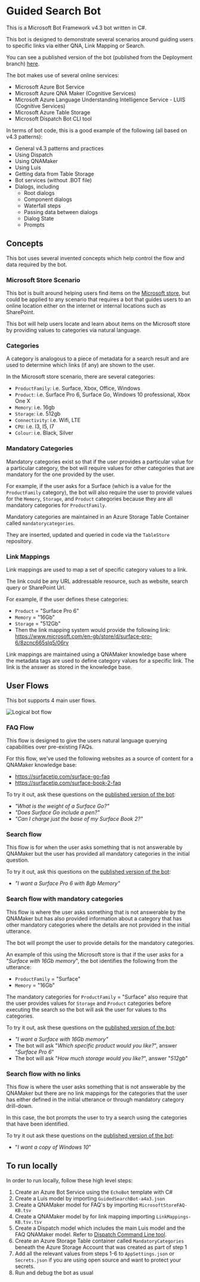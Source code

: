 # Guided Search Bot
This is a Microsoft Bot Framework v4.3 bot written in C#.

This bot is designed to demonstrate several scenarios around guiding users to specific links via either QNA, Link Mapping or Search. 

You can see a published version of the bot (published from the Deployment branch) [here](https://webchat.botframework.com/embed/GuidedSearchBot?s=LIgAt-fF7DE.RMxLyIXpOx52dMFJJB0MjJGrUXM4y68od_Qh7vIxtpA).

The bot makes use of several online services:

* Microsoft Azure Bot Service
* Microsoft Azure QNA Maker (Cognitive Services)
* Microsoft Azure Language Understanding Intelligence Service - LUIS (Cognitive Services)
* Microsoft Azure Table Storage
* Microsoft Dispatch Bot CLI tool

In terms of bot code, this is a good example of the following (all based on v4.3 patterns):

* General v4.3 patterns and practices
* Using Dispatch
* Using QNAMaker
* Using Luis
* Getting data from Table Storage
* Bot services (without .BOT file)
* Dialogs, including
  * Root dialogs
  * Component dialogs
  * Waterfall steps
  * Passing data between dialogs
  * Dialog State
  * Prompts

## Concepts

This bot uses several invented concepts which help control the flow and data required by the bot. 

### Microsoft Store Scenario

This bot is built around helping users find items on the [Microsoft store](https://www.microsoft.com/en-gb/store/b/home), but could be applied to any scenario that requires a bot that guides users to an online location either on the internet or internal locations such as SharePoint.

This bot will help users locate and learn about items on the Microsoft store by providing values to categories via natural language. 

### Categories

A category is analogous to a piece of metadata for a search result and are used to determine which links (if any) are shown to the user.

In the Microsoft store scenario, there are several categories:

* `ProductFamily`: i.e. Surface, Xbox, Office, Windows
* `Product`: i.e. Surface Pro 6, Surface Go, Windows 10 professional, Xbox One X
* `Memory`: i.e. 16gb
* `Storage`: i.e. 512gb
* `Connectivity`: i.e. Wifi, LTE
* `CPU`: i.e. I3, I5, I7
* `Colour`: i.e. Black, Silver

### Mandatory Categories

Mandatory categories exist so that if the user provides a particular value for a particular category, the bot will require values for other categories that are mandatory for the one provided by the user.

For example, if the user asks for a Surface (which is a value for the `ProductFamily` category), the bot will also require the user to provide values for the `Memory`, `Storage`, and `Product` categories because they are all mandatory categories for `ProductFamily`.

Mandatory categories are maintained in an Azure Storage Table Container called `mandatorycategories`. 

They are inserted, updated and queried in code via the `TableStore` repository.

### Link Mappings

Link mappings are used to map a set of specific category values to a link. 

The link could be any URL addressable resource, such as website, search query or SharePoint Url.

For example, if the user defines these categories:

* `Product` = "Surface Pro 6"
* `Memory` = "16Gb"
* `Storage` = "512Gb"
* Then the link mapping system would provide the following link: https://www.microsoft.com/en-gb/store/d/surface-pro-6/8zcnc665slq5/06rv

Link mappings are maintained using a QNAMaker knowledge base where the metadata tags are used to define category values for a specific link. The link is the answer as stored in the knowledge base.

## User Flows

This bot supports 4 main user flows.

![Logical bot flow](https://raw.githubusercontent.com/martinkearn/Bot-Guided-Search/master/docs/Bot%20Flow.JPG?token=ACTI5r7Tb4HBZUTAjiFzdoy7pNUIVjylks5cpdIFwA%3D%3D)

### FAQ Flow

This flow is designed to give the users natural language querying capabilities over pre-existing FAQs. 

For this flow, we've used the following websites as a source of content for a QNAMaker knowledge base:

- <https://surfacetip.com/surface-go-faq> 
- <https://surfacetip.com/surface-book-2-faq> 

To try it out, ask these questions on the [published version of the bot](https://webchat.botframework.com/embed/GuidedSearchBot?s=LIgAt-fF7DE.RMxLyIXpOx52dMFJJB0MjJGrUXM4y68od_Qh7vIxtpA):

- *"What is the weight of a Surface Go?"*
- *"Does Surface Go include a pen?"*
- *"Can I charge just the base of my Surface Book 2?"*

### Search flow

This flow is for when the user asks something that is not answerable by QNAMaker but the user has provided all mandatory categories in the initial question.

To try it out, ask this questions on the [published version of the bot](https://webchat.botframework.com/embed/GuidedSearchBot?s=LIgAt-fF7DE.RMxLyIXpOx52dMFJJB0MjJGrUXM4y68od_Qh7vIxtpA):

* *"I want a Surface Pro 6 with 8gb Memory"*

### Search flow with mandatory categories

This flow is where the user asks something that is not answerable by the QNAMaker but has also provided information about a category that has other mandatory categories where the details are not provided in the initial utterance.

The bot will prompt the user to provide details for the mandatory categories.

An example of this using the Microsoft store is that if the user asks for a "*Surface with 16Gb memory*", the bot identifies the following from the utterance:

- `ProductFamily` = "Surface"
- `Memory` = "16Gb"

The mandatory categories for `ProductFamily` = "Surface" also require that the user provides values for `Storage` and `Product` categories before executing the search so the bot will ask the user for values to ths categories.

To try it out, ask these questions on the [published version of the bot](https://webchat.botframework.com/embed/GuidedSearchBot?s=LIgAt-fF7DE.RMxLyIXpOx52dMFJJB0MjJGrUXM4y68od_Qh7vIxtpA):

- *"I want a Surface with 16Gb memory"*
- The bot will ask "*Which specific product would you like?*", answer "*Surface Pro 6*"
- The bot will ask "*How much storage would you like?*", answer "*512gb*"

### Search flow with no links

This flow is where the user asks something that is not answerable by the QNAMaker but there are no link mappings for the categories that the user has either defined in the initial utterance or through mandatory category drill-down.

In this case, the bot prompts the user to try a search using the categories that have been identified.

To try it out ask these questions on the [published version of the bot](https://webchat.botframework.com/embed/GuidedSearchBot?s=LIgAt-fF7DE.RMxLyIXpOx52dMFJJB0MjJGrUXM4y68od_Qh7vIxtpA):

* "*I want a copy of Windows 10*"

## To run locally

In order to run locally, follow these high level steps:

1. Create an Azure Bot Service using the `EchoBot` template with C#
2. Create a Luis model by importing `GuidedSearchBot-a4a3.json`
3. Create a QNAMaker model for FAQ's by importing `MicrosoftStoreFAQ-KB.tsv`
4. Create a QNAMaker model by for link mapping importing `LinkMappings-KB.tsv.tsv`
5. Create a Dispatch model which includes the main Luis model and the FAQ QNAMaker model. Refer to [Dispatch Command Line tool](https://github.com/Microsoft/botbuilder-tools/tree/master/packages/Dispatch).
6. Create an Azure Storage Table container called `MandatoryCategories` beneath the Azure Storage Account that was created as part of step 1
7. Add all the relevant values from steps 1-6 to `AppSettings.json` or `Secrets.json` if you are using open source and want to protect your secrets.
8. Run and debug the bot as usual
